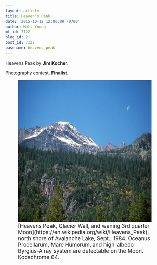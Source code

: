```yaml
---
layout: article
title: Heaven's Peak
date: '2015-10-12 12:00:00 -0700'
author: Matt Young
mt_id: 7122
blog_id: 2
post_id: 7122
basename: heavens_peak
---
```

Heavens Peak by **Jim Kocher**.

Photography contest, **Finalist**.

<figure>
<img src="/uploads/2015/JimKocher_HeavensPeak&Moon1.jpg" alt="JimKocher_HeavensPeak&amp;amp;Moon1.jpg" width="600" height="450" />
<figcaption markdown="span">
<big>[Heavens Peak, Glacier Wall, and waning 3rd quarter Moon](https://en.wikipedia.org/wiki/Heavens_Peak), north shore of Avalanche Lake, Sept., 1984. Oceanus Procellarum, Mare Humorum, and high-albedo Byrgius-A ray system are detectable on the Moon. Kodachrome 64.</big> 

</figcaption>
</figure>
